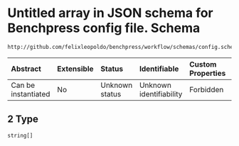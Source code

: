 # Untitled array in JSON schema for Benchpress config file. Schema

```txt
http://github.com/felixleopoldo/benchpress/workflow/schemas/config.schema.json#/definitions/bidag_partition_mcmc/properties/startspace_algorithm/anyOf/2
```



| Abstract            | Extensible | Status         | Identifiable            | Custom Properties | Additional Properties | Access Restrictions | Defined In                                                        |
| :------------------ | :--------- | :------------- | :---------------------- | :---------------- | :-------------------- | :------------------ | :---------------------------------------------------------------- |
| Can be instantiated | No         | Unknown status | Unknown identifiability | Forbidden         | Allowed               | none                | [config.schema.json\*](config.schema.json "open original schema") |

## 2 Type

`string[]`
